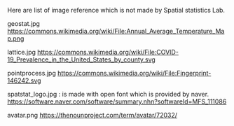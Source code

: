 Here are list of image reference which is not made by Spatial statistics Lab.

geostat.jpg
https://commons.wikimedia.org/wiki/File:Annual_Average_Temperature_Map.png

lattice.jpg
https://commons.wikimedia.org/wiki/File:COVID-19_Prevalence_in_the_United_States_by_county.svg

pointprocess.jpg
https://commons.wikimedia.org/wiki/File:Fingerprint-146242.svg

spatstat_logo.jpg
: is made with open font which is provided by naver.
https://software.naver.com/software/summary.nhn?softwareId=MFS_111086

avatar.png
https://thenounproject.com/term/avatar/72032/
